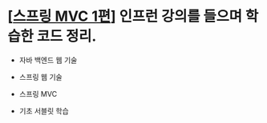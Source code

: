 # [[스프링 MVC 1편](https://www.inflearn.com/course/%EC%8A%A4%ED%94%84%EB%A7%81-mvc-1)] 인프런 강의를 들으며 학습한 코드 정리. 

- 자바 백엔드 웹 기술 

- 스프링 웹 기술 

- 스프링 MVC 

- 기초 서블릿 학습



